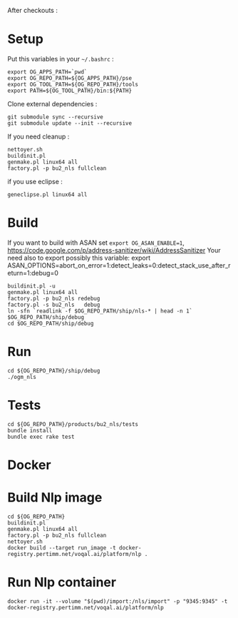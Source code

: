 After checkouts :


Setup
=====

Put this variables in your `~/.bashrc` :

```
export OG_APPS_PATH=`pwd`
export OG_REPO_PATH=${OG_APPS_PATH}/pse
export OG_TOOL_PATH=${OG_REPO_PATH}/tools
export PATH=${OG_TOOL_PATH}/bin:${PATH}
```

Clone external dependencies :

```
git submodule sync --recursive
git submodule update --init --recursive
```

If you need cleanup :

```
nettoyer.sh
buildinit.pl
genmake.pl linux64 all
factory.pl -p bu2_nls fullclean
```

if you use eclipse :

```
geneclipse.pl linux64 all
```


Build
=====

If you want to build with ASAN set `export OG_ASAN_ENABLE=1`, https://code.google.com/p/address-sanitizer/wiki/AddressSanitizer
Your need also to export possibly this variable:
export ASAN_OPTIONS=abort_on_error=1:detect_leaks=0:detect_stack_use_after_return=1:debug=0

```
buildinit.pl -u
genmake.pl linux64 all
factory.pl -p bu2_nls redebug
factory.pl -s bu2_nls   debug
ln -sfn `readlink -f $OG_REPO_PATH/ship/nls-* | head -n 1` $OG_REPO_PATH/ship/debug
cd $OG_REPO_PATH/ship/debug

```

Run
===

```
cd ${OG_REPO_PATH}/ship/debug
./ogm_nls
```

Tests
===

```
cd ${OG_REPO_PATH}/products/bu2_nls/tests
bundle install
bundle exec rake test
```

Docker
============

# Build Nlp image

```
cd ${OG_REPO_PATH}
buildinit.pl
genmake.pl linux64 all
factory.pl -p bu2_nls fullclean
nettoyer.sh
docker build --target run_image -t docker-registry.pertimm.net/voqal.ai/platform/nlp .
```

# Run Nlp container
```
docker run -it --volume "$(pwd)/import:/nls/import" -p "9345:9345" -t docker-registry.pertimm.net/voqal.ai/platform/nlp
```
